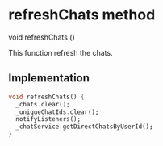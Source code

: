 


# refreshChats method








void refreshChats
()





<p>This function refresh the chats.</p>



## Implementation

```dart
void refreshChats() {
  _chats.clear();
  _uniqueChatIds.clear();
  notifyListeners();
  _chatService.getDirectChatsByUserId();
}
```







